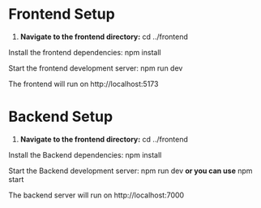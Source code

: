 # Frontend Setup

1. **Navigate to the frontend directory:**
cd ../frontend

Install the frontend dependencies:
npm install

Start the frontend development server:
npm run dev

The frontend will run on http://localhost:5173


# Backend Setup
1. **Navigate to the frontend directory:**
cd ../frontend

Install the Backend dependencies:
npm install

Start the Backend development server:
npm run dev
**or you can use**
npm start

The backend server will run on http://localhost:7000
